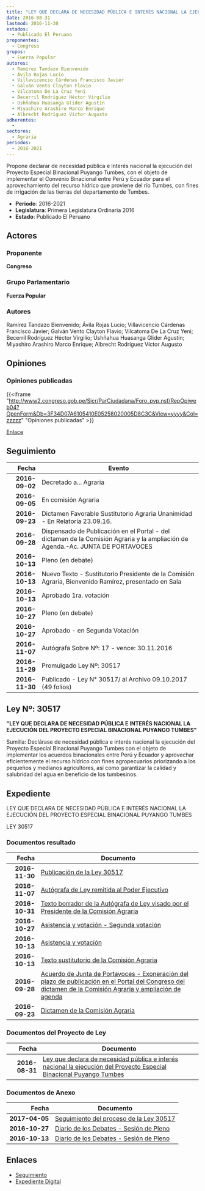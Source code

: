 ```yaml
---
title: "LEY QUE DECLARA DE NECESIDAD PÚBLICA E INTERÉS NACIONAL LA EJECUCIÓN DEL PROYECTO ESPECIAL BINACIONAL PUYANGO TUMBES"
date: 2016-08-31
lastmod: 2016-11-30
estados: 
  - Publicado El Peruano
proponentes: 
  - Congreso
grupos: 
  - Fuerza Popular
autores: 
  - Ramírez Tandazo Bienvenido
  - Ávila Rojas Lucio
  - Villavicencio Cárdenas Francisco Javier
  - Galván Vento Clayton Flavio
  - Vilcatoma De La Cruz Yeni
  - Becerril Rodríguez Héctor Virgilio
  - Ushñahua Huasanga Glider Agustín
  - Miyashiro Arashiro Marco Enrique
  - Albrecht Rodríguez Víctor Augusto
adherentes: 
  - 
sectores: 
  - Agraria
periodos: 
  - 2016-2021
---
```


Propone declarar de necesidad pública e interés nacional la ejecución del Proyecto Especial Binacional Puyango Tumbes, con el objeto de implementar el Convenio Binacional entre Perú y Ecuador para el aprovechamiento del recurso hídrico que proviene del río Tumbes, con fines de irrigación de las tierras del departamento de Tumbes.

- **Periodo**: 2016-2021
- **Legislatura**: Primera Legislatura Ordinaria 2016
- **Estado**: Publicado El Peruano

## Actores

### Proponente

**Congreso**

### Grupo Parlamentario

**Fuerza Popular**

### Autores

Ramírez Tandazo Bienvenido; Ávila Rojas Lucio; Villavicencio Cárdenas Francisco Javier; Galván Vento Clayton Flavio; Vilcatoma De La Cruz Yeni; Becerril Rodríguez Héctor Virgilio; Ushñahua Huasanga Glider Agustín; Miyashiro Arashiro Marco Enrique; Albrecht Rodríguez Víctor Augusto


## Opiniones

### Opiniones publicadas

{{<iframe "http://www2.congreso.gob.pe/Sicr/ParCiudadana/Foro_pvp.nsf/RepOpiweb04?OpenForm&Db=3F34D07A6105410E05258020005D8C3C&View=yyyy&Col=zzzzz" "Opiniones publicadas" >}}

[Enlace](http://www2.congreso.gob.pe/Sicr/ParCiudadana/Foro_pvp.nsf/RepOpiweb04?OpenForm&Db=3F34D07A6105410E05258020005D8C3C&View=yyyy&Col=zzzzz)

## Seguimiento

| Fecha | Evento |
|------:|--------|
| **2016-09-02** | Decretado a... Agraria|
| **2016-09-05** | En comisión Agraria|
| **2016-09-23** | Dictamen Favorable Sustitutorio Agraria Unanimidad - En Relatoría 23.09.16.|
| **2016-09-28** | Dispensado de Publicación en el Portal - del dictamen de la Comisión Agraria y la ampliación de Agenda.-Ac. JUNTA DE PORTAVOCES|
| **2016-10-13** | Pleno (en debate)|
| **2016-10-13** | Nuevo Texto - Sustitutorio Presidente de la Comisión Agraria, Bienvenido Ramírez, presentado en Sala|
| **2016-10-13** | Aprobado 1ra. votación|
| **2016-10-27** | Pleno (en debate)|
| **2016-10-27** | Aprobado - en Segunda Votación|
| **2016-11-07** | Autógrafa Sobre Nº: 17 - vence: 30.11.2016|
| **2016-11-29** | Promulgado Ley Nº: 30517|
| **2016-11-30** | Publicado - Ley N° 30517/ al Archivo 09.10.2017 (49 folios)|

## Ley Nº: 30517

**"LEY QUE DECLARA DE NECESIDAD PÚBLICA E INTERÉS NACIONAL LA EJECUCIÓN DEL PROYECTO ESPECIAL BINACIONAL PUYANGO TUMBES"**

Sumilla: Declárase de necesidad pública e interés nacional la ejecución del Proyecto Especial Binacional Puyango Tumbes con el objeto de implementar los acuerdos binacionales entre Perú y Ecuador y aprovechar eficientemente el recurso hídrico con fines agropecuarios priorizando a los pequeños y medianos agricultores, así como garantizar la calidad y salubridad del agua en beneficio de los tumbesinos.


## Expediente

LEY QUE DECLARA DE NECESIDAD PÚBLICA E INTERÉS NACIONAL LA EJECUCIÓN DEL PROYECTO ESPECIAL BINACIONAL PUYANGO TUMBES

LEY 30517


### Documentos resultado

| Fecha | Documento |
|------:|--------|
| **2016-11-30** | [Publicación de la Ley 30517](http://www.leyes.congreso.gob.pe/Documentos/2016_2021/ADLP/Normas_Legales/30517-LEY.pdf) |
| **2016-11-07** | [Autógrafa de Ley remitida al Poder Ejecutivo](http://www.leyes.congreso.gob.pe/Documentos/2016_2021/ADLP/Texto_Aprobado/AU0017420161107.pdf) |
| **2016-10-31** | [Texto borrador de la Autógrafa de Ley visado por el Presidente de la Comisión Agraria](http://www.leyes.congreso.gob.pe/Documentos/2016_2021/Texto_Borrador_de_Autografa/BAU0017420161031.pdf) |
| **2016-10-27** | [Asistencia y votación - Segunda votación](http://www.leyes.congreso.gob.pe/Documentos/2016_2021/Asistencia_y_Votacion/Proyectos_de_Ley/Exoneracion_de_Segunda_Votacion/ASV0017420161027.pdf) |
| **2016-10-13** | [Asistencia y votación](http://www.leyes.congreso.gob.pe/Documentos/2016_2021/Asistencia_y_Votacion/Proyectos_de_Ley/AV0017420161013..pdf) |
| **2016-10-13** | [Texto sustitutorio de la Comisión Agraria](http://www.leyes.congreso.gob.pe/Documentos/2016_2021/Texto_Sustitutorio/Proyectos_de_Ley/TS0017420161013..pdf) |
| **2016-09-28** | [Acuerdo de Junta de Portavoces - Exoneración del plazo de publicación en el Portal del Congreso del dictamen de la Comisión Agraria y ampliación de agenda](http://www.leyes.congreso.gob.pe/Documentos/2016_2021/Acuerdos/Junta_Portavoces/AJP0017420160928.pdf) |
| **2016-09-23** | [Dictamen de la Comisión Agraria](http://www.leyes.congreso.gob.pe/Documentos/2016_2021/Dictamenes/Proyectos_de_Ley/00174DC01MAY20160923.pdf) |

### Documentos del Proyecto de Ley

| Fecha | Documento |
|------:|--------|
| **2016-08-31** | [Ley que declara de necesidad pública e interés nacional la ejecución del Proyecto Especial Binacional Puyango Tumbes](http://www.leyes.congreso.gob.pe/Documentos/2016_2021/Proyectos_de_Ley_y_de_Resoluciones_Legislativas/PL0017420160831..pdf) |

### Documentos de Anexo

| Fecha | Documento |
|------:|--------|
| **2017-04-05** | [Seguimiento del proceso de la Ley 30517](http://www.leyes.congreso.gob.pe/Documentos/2016_2021/Seguimiento_de_Proyectos_de_Ley/00174PL20170405.pdf) |
| **2016-10-27** | [Diario de los Debates - Sesión de Pleno](http://www2.congreso.gob.pe/Sicr/DiarioDebates/Publicad.nsf/SesionesPleno/05256D6E0073DFE90525805A001467DB/$FILE/PLO-2016-17.pdf) |
| **2016-10-13** | [Diario de los Debates - Sesión de Pleno](http://www.leyes.congreso.gob.pe/Documentos/2016_2021/ADLP/Diario_Debates/30517_DD.pdf) |

## Enlaces 

- [Seguimiento](http://www2.congreso.gob.pehttp://www2.congreso.gob.pe/Sicr/TraDocEstProc/CLProLey2016.nsf/f7fff46988ca05b1052578e100829cc7/6543447c1a2f3caa0525802000587d05?OpenDocument)
- [Expediente Digital](http://www2.congreso.gob.pehttp://www2.congreso.gob.pe/Sicr/TraDocEstProc/CLProLey2016.nsf/f7fff46988ca05b1052578e100829cc7/6543447c1a2f3caa0525802000587d05?OpenDocument&Click=05257FB7005EB655.eb71d0cf91d8294e05256cdf006b5706/$Body/0.1C6C)
